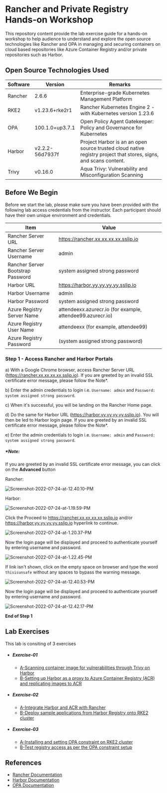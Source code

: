 # Rancher and Private Registry Hands-on Workshop
This repository content provide the lab exercise guide for a hands-on workshop to help audience to understand and explore the open source technologies like Rancher and OPA in managing and securing containers on cloud based repositories like Azure Container Registry and/or private repositories such as Harbor.

## Open Source Technologies Used

| Software | Version         | Remarks                                                      |
| -------- | --------------- | ------------------------------------------------------------ |
| Rancher  | 2.6.6           | Enterprise-grade Kubernetes Management Platform              |
| RKE2     | v1.23.6+rke2r1  | Rancher Kubernetes Engine 2 - with Kubernetes version 1.23.6 |
| OPA      | 100.1.0+up3.7.1 | Open Policy Agent Gatekeeper: Policy and Governance for Kubernetes |
| Harbor   | v2.2.2-56d7937f | Project Harbor is an an open source trusted cloud native registry project that stores, signs, and scans content. |
| Trivy    | v0.16.0         | Aqua Trivy: Vulnerability and Misconfiguration Scanning      |



## Before We Begin

Before we start the lab, please make sure you have been provided with the following lab access credentials from the instructor. Each participant should have their own unique environment and credentials.

| Item                              | Value                                                      |
| --------------------------------- | ---------------------------------------------------------- |
| Rancher Server URL                | https://rancher.xx.xx.xx.xx.sslip.io                       |
| Rancher Server Username           | admin                                                      |
| Rancher Server Bootstrap Password | system assigned strong password                            |
| Harbor URL                        | https://harbor.yy.yy.yy.yy.sslip.io                        |
| Harbor Username                   | admin                                                      |
| Harbor Password                   | system assigned strong password                            |
| Azure Registry Server Name        | attendeexx.azurecr.io (for example, attendee99.azurecr.io) |
| Azure Registry User Name          | attendeexx (for example, attendee99)                       |
| Azure Registry Password           | (system assigned strong password)                          |



### Step 1 - Access Rancher and Harbor Portals

a) With a Google Chrome browser, access Rancher Server URL (https://rancher.xx.xx.xx.xx.sslip.io). If you are greeted by an invalid SSL certificate error message, please follow the Note*.

b) Enter the admin credentials to login i.e. `Username: admin`  and `Password: system assigned strong password`. 

c) When it's successful, you will be landing on the Rancher Home page. 

d) Do the same for Harbor URL (https://harbor.yy.yy.yy.yy.sslip.io). You will then be led to Harbor login page. If you are greeted by an invalid SSL certificate error message, please follow the Note*.

e) Enter the admin credentials to login i.e. `Username: admin`  and `Password: system assigned strong password`. 

##### *Note: 

If you are greeted by an invalid SSL certificate error message, you can click on the **Advanced** button

Rancher:

![Screenshot-2022-07-24-at-12.40.10-PM](images/Screenshot-2022-07-24-at-12.40.10-PM.png)

Harbor:

![Screenshot-2022-07-24-at-1.19.59-PM](images/Screenshot-2022-07-24-at-1.19.59-PM.png)

Click the Proceed to https://rancher.xx.xx.xx.xx.sslip.io and/or https://harbor.yy.yy.yy.yy.sslip.io hyperlink to continue. 

![Screenshot-2022-07-24-at-1.20.37-PM](images/Screenshot-2022-07-24-at-1.20.37-PM.png)

Now the login page will be displayed and proceed to authenticate yourself by entering username and password.

![Screenshot-2022-07-24-at-1.22.45-PM](images/Screenshot-2022-07-24-at-1.22.45-PM.png)

If link isn't shown, click on the empty space on browser and type the word `thisisunsafe` without any spaces to bypass the warning message. 

![Screenshot-2022-07-24-at-12.40.53-PM](images/Screenshot-2022-07-24-at-12.40.53-PM.png)

Now the login page will be displayed and proceed to authenticate yourself by entering username and password.

![Screenshot-2022-07-24-at-12.42.17-PM](images/Screenshot-2022-07-24-at-12.42.17-PM.png)

**End of Step 1**



## Lab Exercises

This lab is consiting of 3 exercises 

* ##### Exercise-01
  
  * [A-Scanning container image for vulnerabilities through Trivy on Harbor](https://github.com/dsohk/rancher-private-registry-workshop/blob/main/docs/Exercise-01A-ScanContainerImages.md)
  * [B-Setting up Harbor as a proxy to Azure Container Registry (ACR) and replicating images to ACR](https://github.com/dsohk/rancher-private-registry-workshop/blob/main/docs/Exercise-01B-SetupHarborProxyReplicateACR.md)
* ##### Exercise-02
  
  * [A-Integrate Harbor and ACR with Rancher](https://github.com/dsohk/rancher-private-registry-workshop/blob/main/docs/Exercise-02A-IntegrateHarborACRwithRancher.md)
  * [B-Deploy sample applications from Harbor Registry onto RKE2 cluster ](https://github.com/dsohk/rancher-private-registry-workshop/blob/main/docs/Exercise-02B-DeploySampleApplication.md)
* ##### Exercise-03
  
  * [A-Installing and setting OPA constraint on RKE2 cluster](https://github.com/dsohk/rancher-private-registry-workshop/blob/main/docs/Exercise-03A-InstallOPA.md)
  * [B-Test registry access as per the OPA constraint setup](https://github.com/dsohk/rancher-private-registry-workshop/blob/main/docs/Exercise-03B-TestOPAConstraint.md)

## References

* [Rancher Documentation](https://rancher.com/docs/rancher/v2.6/en/)
* [Harbor Documentation](https://goharbor.io/docs/2.2.0/)
* [OPA Documentation](https://www.openpolicyagent.org/docs/latest/)

